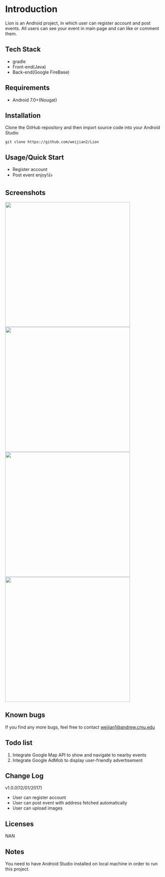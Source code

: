 # Introduction
Lion is an Android project, in which user can register account and post events. All users can see your event in main page and can like or comment them.

## Tech Stack
* gradle
* Front-end(Java)
* Back-end(Google FireBase)

## Requirements
* Android 7.0+(Nougat)

## Installation
Clone the GitHub repository and then import source code into your Android Studio

```
git clone https://github.com/weijian2/Lion
```


## Usage/Quick Start
* Register account
* Post event enjoy!:+1:

## Screenshots
<p float="left">
  <img src="https://github.com/weijian2/Lion/raw/master/demoPics/login.jpeg" width="400" />
  <img src="https://github.com/weijian2/Lion/raw/master/demoPics/main.jpeg" width="400" /> 
  <img src="https://github.com/weijian2/Lion/raw/master/demoPics/upload.jpeg" width="400" />
  <img src="https://github.com/weijian2/Lion/raw/master/demoPics/post.jpeg" width="400" />
</p>

## Known bugs
If you find any more bugs, feel free to contact weijian1@andrew.cmu.edu

## Todo list
1. Integrate Google Map API to show and navigate to nearby events
2. Integrate Google AdMob to display user-friendly advertisement

## Change Log
v1.0.0(12/01/2017)<br>
* User can register account
* User can post event with address fetched automatically
* User can upload images

## Licenses
NAN

## Notes
You need to have Android Studio installed on local machine in order to run this project.

